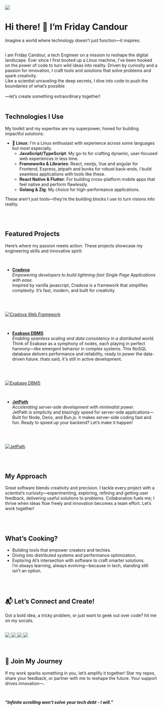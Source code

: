 <docmach type="wrapper" file="fragments/page-structure.html" replacement="content" params="title:friday candour" >

<img class="size-45 mx-auto my-12 rounded-[50%]" src="https://avatars.githubusercontent.com/u/75016347?v=4">

# Hi there! 👋 I’m Friday Candour

Imagine a world where technology doesn’t just function—it inspires.
<br>
<br>

I am Friday Candour, a tech Engineer on a mission to reshape the digital landscape.
Ever since I first booted up a Linux machine, I’ve been hooked on the power of code to turn wild ideas into reality. Driven by curiosity and a passion for innovation, I craft tools and solutions that solve problems and spark creativity.
<br>
Like a scientist unraveling the deep secrets, I dive into code to push the boundaries of what’s possible
<br>
<br>
—let’s create something extraordinary together!
<br>
<br>

## Technologies I Use

My toolkit and my expertise are my superpower, honed for building impactful solutions:

- **🐧 Linux**: I'm a Linux enthusiast with experience across some languages but most especially.
  - **JavaScript/TypeScript**: My go-to for crafting dynamic, user-focused web experiences in less time.
  - **Frameworks & Libraries**: React, nextjs, Vue and angular for Frontend, Express, jetpath and bunks for robust back-ends, I build seamless applications with tools like these.
  - **React Native & Flutter**: For building cross-platform mobile apps that feel native and perform flawlessly.
  - **Golang & Zig**: My choice for high-performance applications.

These aren’t just tools—they’re the building blocks I use to turn visions into reality.

<br>
<br>

## Featured Projects

Here’s where my passion meets action. These projects showcase my engineering skills and innovative spirit:

<br>

- **[Cradova](https://github.com/Codedynasty-dev/cradova)**  
  _Empowering developers to build lightning-fast Single Page Applications with ease._  
  Inspired by vanilla javascript, Cradova is a framework that simplifies complexity. It’s fast, modern, and built for creativity.

<br>
<br>

[![Cradova Web Framework](https://github-readme-stats.vercel.app/api/pin/?username=Codedynasty-dev&repo=cradova)](https://github.com/Codedynasty-dev/cradova)

<br>

- **[Exabase DBMS](https://github.com/Codedynasty-dev/Exabase)**  
  _Enabling seamless scaling and data consistency in a distributed world._  
  Think of Exabase as a symphony of nodes, each playing in perfect harmony—like emergent behavior in complex systems. This NoSQL database delivers performance and reliability, ready to power the data-driven future. thats said, it's still in active development.

<br>
<br>

[![Exabase DBMS](https://github-readme-stats.vercel.app/api/pin/?username=Codedynasty-dev&repo=Exabase)](https://github.com/Codedynasty-dev/Exabase)

<br>

- **[JetPath](https://github.com/Codedynasty-dev/JetPath)**  
  _Accelerating server-side development with minimalist power._  
  JetPath is simplicity and blazingly speed for server-side applications— Built for Node, Deno, and Bun.js.
  it makes server-side coding fast and fun. Ready to speed up your backend? Let’s make it happen!

<br>
<br>

[![JetPath](https://github-readme-stats.vercel.app/api/pin/?username=Codedynasty-dev&repo=JetPath)](https://github.com/Codedynasty-dev/JetPath)

<br>
<br>

## My Approach

Great software blends creativity and precision. I tackle every project with a scientist’s curiosity—experimenting, exploring, refining and getting user feedback, delivering useful solutions to problems. Collaboration fuels me; I thrive when ideas flow freely and innovation becomes a team effort. Let’s work together!

<br>
<br>

## What’s Cooking?

- Building tools that empower creators and techies.
- Diving into distributed systems and performance optimization.
- Exploring AI’s intersection with software to craft smarter solutions.  
  I’m always learning, always evolving—because in tech, standing still isn’t an option.

<br>
<br>

## 📬 Let’s Connect and Create!

Got a bold idea, a tricky problem, or just want to geek out over code? hit me on my socials.
<br>
<br>

<div class="flex gap-2">
<a href="https://www.twitter.com/fridaycandour" alt="Follow Me on Twitter"> 
    <img src="https://img.shields.io/badge/twitter-%231DA1F2.svg?&style=for-the-badge&logo=twitter&logoColor=white" />
</a>
<a href="https://www.linkedin.com/in/friday-candour-8a18011a5/" alt="Connect on LinkedIn"> 
  <img src="https://img.shields.io/badge/linkedin-%230077B5.svg?&style=for-the-badge&logo=linkedin&logoColor=white" />
</a>
<a href="mailto:fridaycandours@gmail.com">
  <img src="https://img.shields.io/badge/email me-%23D14836.svg?&style=for-the-badge&logo=gmail&logoColor=white" />
</a>
<a href="https://api.whatsapp.com/send?phone=2348166948755&text=Hello%20Friday,%20I%20got%20your%20contact%20from%20your%20Github%20profile" alt="Connect on Whatsapp"> 
    <img src="https://img.shields.io/badge/WHATSAPP-%2325D366.svg?&style=for-the-badge&logo=whatsapp&logoColor=white" />
</a>
</div>

<br>
<br>

## 🚀 Join My Journey

If my work sparks something in you, let’s amplify it together! Star my repos, share your feedback, or partner with me to reshape the future. Your support drives innovation—.

<br>

**_"Infinite scrolling won't solve your tech debt - I will."_**

</docmach>
